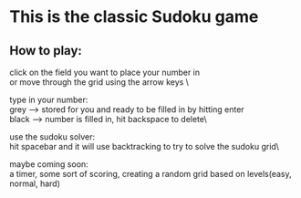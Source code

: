 # This is the classic Sudoku game

## How to play:
click on the field you want to place your number in \
or move through the grid using the arrow keys \

type in your number: \
grey --> stored for you and ready to be filled in by hitting enter \
black --> number is filled in, hit backspace to delete\

use the sudoku solver:\
hit spacebar and it will use backtracking to try to solve the sudoku grid\

maybe coming soon:\
a timer, some sort of scoring, creating a random grid based on levels(easy, normal, hard)
